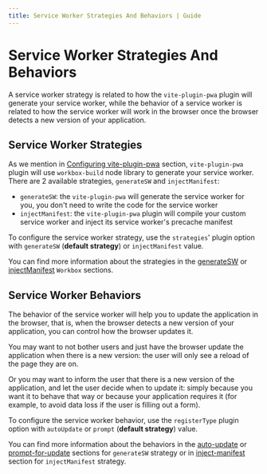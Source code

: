 ```yaml
---
title: Service Worker Strategies And Behaviors | Guide
---
```


# Service Worker Strategies And Behaviors

A service worker strategy is related to how the `vite-plugin-pwa` plugin will generate your service worker, while the behavior of a service worker is related to how the service worker will work in the browser once the browser detects a new version of your application.

## Service Worker Strategies

As we mention in [Configuring vite-plugin-pwa](/guide/#configuring-vite-plugin-pwa) section, `vite-plugin-pwa` plugin will use `workbox-build` node library to generate your service worker. There are 2 available strategies, `generateSW` and `injectManifest`:
- `generateSW`: the `vite-plugin-pwa` will generate the service worker for you, you don't need to write the code for the service worker
- `injectManifest`: the `vite-plugin-pwa` plugin will compile your custom service worker and inject its service worker's precache manifest

To configure the service worker strategy, use the `strategies`' plugin option with `generateSW` (**default strategy**) or `injectManifest` value.

You can find more information about the strategies in the [generateSW](/workbox/generate-sw) or [injectManifest](/workbox/inject-manifest) `Workbox` sections.

## Service Worker Behaviors

The behavior of the service worker will help you to update the application in the browser, that is, when the browser detects a new version of your application, you can control how the browser updates it.

You may want to not bother users and just have the browser update the application when there is a new version: the user will only see a reload of the page they are on.

Or you may want to inform the user that there is a new version of the application, and let the user decide when to update it: simply because you want it to behave that way or because your application requires it (for example, to avoid data loss if the user is filling out a form).

To configure the service worker behavior, use the `registerType` plugin option with `autoUpdate` or `prompt` (**default strategy**) value.

You can find more information about the behaviors in the [auto-update](/guide/auto-update) or [prompt-for-update](/guide/prompt-for-update) sections for `generateSW` strategy or in [inject-manifest](/guide/inject-manifest) section for `injectManifest` strategy.
